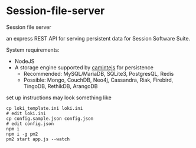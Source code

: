 # Session-file-server
Session file server

an express REST API for serving persistent data for Session Software Suite.

System requirements:
- NodeJS
- A storage engine supported by [camintejs](https://github.com/biggora/caminte) for persistence
  - Recommended: MySQL/MariaDB, SQLite3, PostgresQL, Redis
  - Possible: Mongo, CouchDB, Neo4j, Cassandra, Riak, Firebird, TingoDB, RethikDB, ArangoDB

set up instructions may look something like
```
cp loki_template.ini loki.ini
# edit loki.ini
cp config.sample.json config.json
# edit config.json
npm i
npm i -g pm2
pm2 start app.js --watch
```
